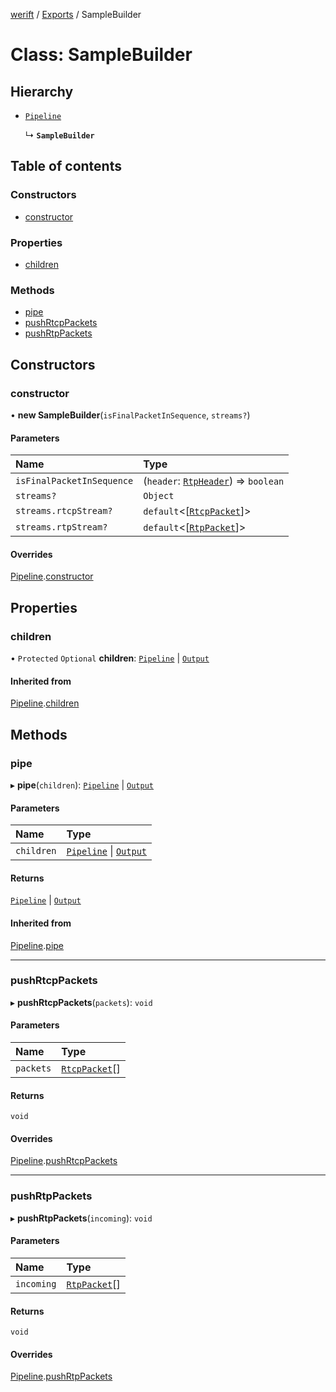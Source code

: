 [werift](../README.md) / [Exports](../modules.md) / SampleBuilder

# Class: SampleBuilder

## Hierarchy

- [`Pipeline`](Pipeline.md)

  ↳ **`SampleBuilder`**

## Table of contents

### Constructors

- [constructor](SampleBuilder.md#constructor)

### Properties

- [children](SampleBuilder.md#children)

### Methods

- [pipe](SampleBuilder.md#pipe)
- [pushRtcpPackets](SampleBuilder.md#pushrtcppackets)
- [pushRtpPackets](SampleBuilder.md#pushrtppackets)

## Constructors

### constructor

• **new SampleBuilder**(`isFinalPacketInSequence`, `streams?`)

#### Parameters

| Name | Type |
| :------ | :------ |
| `isFinalPacketInSequence` | (`header`: [`RtpHeader`](RtpHeader.md)) => `boolean` |
| `streams?` | `Object` |
| `streams.rtcpStream?` | `default`<[[`RtcpPacket`](../modules.md#rtcppacket)]\> |
| `streams.rtpStream?` | `default`<[[`RtpPacket`](RtpPacket.md)]\> |

#### Overrides

[Pipeline](Pipeline.md).[constructor](Pipeline.md#constructor)

## Properties

### children

• `Protected` `Optional` **children**: [`Pipeline`](Pipeline.md) \| [`Output`](Output.md)

#### Inherited from

[Pipeline](Pipeline.md).[children](Pipeline.md#children)

## Methods

### pipe

▸ **pipe**(`children`): [`Pipeline`](Pipeline.md) \| [`Output`](Output.md)

#### Parameters

| Name | Type |
| :------ | :------ |
| `children` | [`Pipeline`](Pipeline.md) \| [`Output`](Output.md) |

#### Returns

[`Pipeline`](Pipeline.md) \| [`Output`](Output.md)

#### Inherited from

[Pipeline](Pipeline.md).[pipe](Pipeline.md#pipe)

___

### pushRtcpPackets

▸ **pushRtcpPackets**(`packets`): `void`

#### Parameters

| Name | Type |
| :------ | :------ |
| `packets` | [`RtcpPacket`](../modules.md#rtcppacket)[] |

#### Returns

`void`

#### Overrides

[Pipeline](Pipeline.md).[pushRtcpPackets](Pipeline.md#pushrtcppackets)

___

### pushRtpPackets

▸ **pushRtpPackets**(`incoming`): `void`

#### Parameters

| Name | Type |
| :------ | :------ |
| `incoming` | [`RtpPacket`](RtpPacket.md)[] |

#### Returns

`void`

#### Overrides

[Pipeline](Pipeline.md).[pushRtpPackets](Pipeline.md#pushrtppackets)
